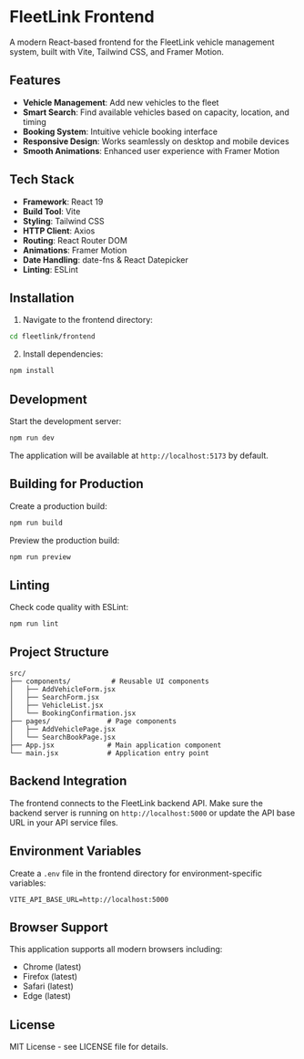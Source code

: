 # FleetLink Frontend

A modern React-based frontend for the FleetLink vehicle management system, built with Vite, Tailwind CSS, and Framer Motion.

## Features

- **Vehicle Management**: Add new vehicles to the fleet
- **Smart Search**: Find available vehicles based on capacity, location, and timing
- **Booking System**: Intuitive vehicle booking interface
- **Responsive Design**: Works seamlessly on desktop and mobile devices
- **Smooth Animations**: Enhanced user experience with Framer Motion

## Tech Stack

- **Framework**: React 19
- **Build Tool**: Vite
- **Styling**: Tailwind CSS
- **HTTP Client**: Axios
- **Routing**: React Router DOM
- **Animations**: Framer Motion
- **Date Handling**: date-fns & React Datepicker
- **Linting**: ESLint

## Installation

1. Navigate to the frontend directory:
```bash
cd fleetlink/frontend
```

2. Install dependencies:
```bash
npm install
```

## Development

Start the development server:
```bash
npm run dev
```

The application will be available at `http://localhost:5173` by default.

## Building for Production

Create a production build:
```bash
npm run build
```

Preview the production build:
```bash
npm run preview
```

## Linting

Check code quality with ESLint:
```bash
npm run lint
```

## Project Structure

```
src/
├── components/          # Reusable UI components
│   ├── AddVehicleForm.jsx
│   ├── SearchForm.jsx
│   ├── VehicleList.jsx
│   └── BookingConfirmation.jsx
├── pages/              # Page components
│   ├── AddVehiclePage.jsx
│   └── SearchBookPage.jsx
├── App.jsx             # Main application component
└── main.jsx            # Application entry point
```

## Backend Integration

The frontend connects to the FleetLink backend API. Make sure the backend server is running on `http://localhost:5000` or update the API base URL in your API service files.

## Environment Variables

Create a `.env` file in the frontend directory for environment-specific variables:

```env
VITE_API_BASE_URL=http://localhost:5000
```

## Browser Support

This application supports all modern browsers including:
- Chrome (latest)
- Firefox (latest)
- Safari (latest)
- Edge (latest)

## License

MIT License - see LICENSE file for details.
